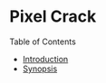 # Pixel Crack

Table of Contents

- [Introduction](docs/introduction.md)
- [Synopsis](docs/synopsis.md)

